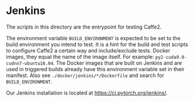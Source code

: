 # Jenkins

The scripts in this directory are the entrypoint for testing Caffe2.

The environment variable `BUILD_ENVIRONMENT` is expected to be set to
the build environment you intend to test. It is a hint for the build
and test scripts to configure Caffe2 a certain way and include/exclude
tests. Docker images, they equal the name of the image itself. For
example: `py2-cuda9.0-cudnn7-ubuntu16.04`. The Docker images that are
built on Jenkins and are used in triggered builds already have this
environment variable set in their manifest. Also see
`./docker/jenkins/*/Dockerfile` and search for `BUILD_ENVIRONMENT`.

Our Jenkins installation is located at https://ci.pytorch.org/jenkins/.
